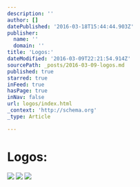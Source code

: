 ```yaml
---
description: ''
author: []
datePublished: '2016-03-18T15:44:44.903Z'
publisher:
  name: ''
  domain: ''
title: 'Logos:'
dateModified: '2016-03-09T22:21:54.914Z'
sourcePath: _posts/2016-03-09-logos.md
published: true
starred: true
inFeed: true
hasPage: true
inNav: false
url: logos/index.html
_context: 'http://schema.org'
_type: Article

---
```

# Logos:
![](https://the-grid-user-content.s3-us-west-2.amazonaws.com/f615ddc3-69e6-4832-aef7-d04b120caa08.png)
![](https://the-grid-user-content.s3-us-west-2.amazonaws.com/972c74e7-9726-4cb9-b222-1ac728a622a7.png)
![](https://the-grid-user-content.s3-us-west-2.amazonaws.com/58d29c00-29b3-42f3-9ad5-e1d29806e0a5.png)